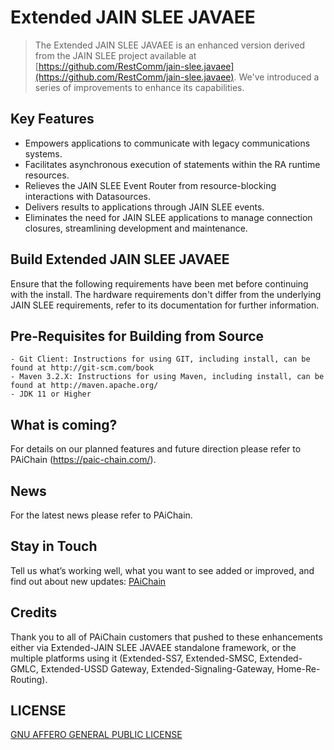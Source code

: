 # Extended JAIN SLEE JAVAEE

> The Extended JAIN SLEE JAVAEE is an enhanced version derived from the JAIN SLEE project available at [https://github.com/RestComm/jain-slee.javaee](https://github.com/RestComm/jain-slee.javaee). We've introduced a series of improvements to enhance its capabilities.

## Key Features
* Empowers applications to communicate with legacy communications systems.
* Facilitates asynchronous execution of statements within the RA runtime resources.
* Relieves the JAIN SLEE Event Router from resource-blocking interactions with Datasources.
* Delivers results to applications through JAIN SLEE events.
* Eliminates the need for JAIN SLEE applications to manage connection closures, streamlining development and maintenance.

## Build Extended JAIN SLEE JAVAEE

Ensure that the following requirements have been met before continuing with the install. The hardware requirements don't differ from the underlying JAIN SLEE requirements, refer to its documentation for further information.

## Pre-Requisites for Building from Source
```
- Git Client: Instructions for using GIT, including install, can be found at http://git-scm.com/book
- Maven 3.2.X: Instructions for using Maven, including install, can be found at http://maven.apache.org/
- JDK 11 or Higher
```

## What is coming?

For details on our planned features and future direction please refer to PAiChain (https://paic-chain.com/).

## News

For the latest news please refer to PAiChain.

## Stay in Touch

Tell us what’s working well, what you want to see added or improved, and find out about new updates:
[PAiChain](https://paic-chain.com/)

## Credits

Thank you to all of PAiChain customers that pushed to these enhancements either via Extended-JAIN SLEE JAVAEE standalone framework, or the multiple platforms using it (Extended-SS7, Extended-SMSC, Extended-GMLC, Extended-USSD Gateway, Extended-Signaling-Gateway, Home-Re-Routing).

## LICENSE

[GNU AFFERO GENERAL PUBLIC LICENSE](https://github.com/PAiC-BD-Sales/jain-slee-javaee/blob/main/LICENSE)

